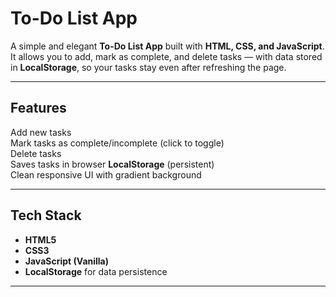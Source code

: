# To-Do List App

A simple and elegant **To-Do List App** built with **HTML, CSS, and JavaScript**.  
It allows you to add, mark as complete, and delete tasks — with data stored in **LocalStorage**, so your tasks stay even after refreshing the page.

---

## Features
   Add new tasks  
   Mark tasks as complete/incomplete (click to toggle)  
   Delete tasks  
   Saves tasks in browser **LocalStorage** (persistent)  
   Clean responsive UI with gradient background  

---
## Tech Stack
- **HTML5**  
- **CSS3**  
- **JavaScript (Vanilla)**  
- **LocalStorage** for data persistence  

---
